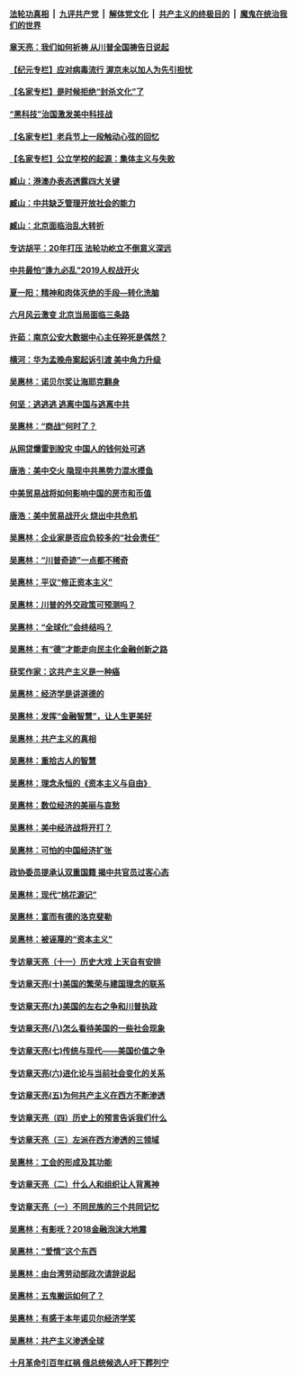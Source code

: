 

####  [法轮功真相](../../../../basic/blob/master/README.md?t=07022231) &nbsp;|&nbsp; [九评共产党](../../../../9ping.md/blob/master/README.md?t=07022231) &nbsp;|&nbsp; [解体党文化](../../../../jtdwh.md/blob/master/README.md?t=07022231)  &nbsp;|&nbsp; [共产主义的终极目的](../../../../gczydzjmd.md/blob/master/README.md?t=07022231) &nbsp;|&nbsp; [魔鬼在统治我们的世界](../../../../mgztzwmdsj.md/blob/master/README.md?t=07022231) 

#### [章天亮：我们如何祈祷 从川普全国祷告日说起](../pages/nsc423/n11944627.md?t=07022231) 

#### [【纪元专栏】应对病毒流行 渥京未以加人为先引担忧](../pages/nsc423/n11875714.md?t=07022231) 

#### [【名家专栏】是时候拒绝“封杀文化”了](../pages/nsc423/n11814093.md?t=07022231) 

#### [“黑科技”治国激发美中科技战](../pages/nsc423/n11638056.md?t=07022231) 

#### [【名家专栏】老兵节上一段触动心弦的回忆](../pages/nsc423/n11646016.md?t=07022231) 

#### [【名家专栏】公立学校的起源：集体主义与失败](../pages/nsc423/n11601833.md?t=07022231) 

#### [臧山：港澳办表态透露四大关键](../pages/nsc423/n11421628.md?t=07022231) 

#### [臧山：中共缺乏管理开放社会的能力](../pages/nsc423/n11407457.md?t=07022231) 

#### [臧山：北京面临治乱大转折](../pages/nsc423/n11406895.md?t=07022231) 

#### [专访胡平：20年打压 法轮功屹立不倒意义深远](../pages/nsc423/n11398800.md?t=07022231) 

#### [中共最怕“逢九必乱”2019人权战开火](../pages/nsc423/n11385248.md?t=07022231) 

#### [夏一阳：精神和肉体灭绝的手段—转化洗脑](../pages/nsc423/n11368250.md?t=07022231) 

#### [六月风云激变 北京当局面临三条路](../pages/nsc423/n11313668.md?t=07022231) 

#### [许茹：南京公安大数据中心主任猝死是偶然？](../pages/nsc423/n11064744.md?t=07022231) 

#### [横河：华为孟晚舟案起诉引渡 美中角力升级](../pages/nsc423/n11027230.md?t=07022231) 

#### [吴惠林：诺贝尔奖让海耶克翻身](../pages/nsc423/n10890049.md?t=07022231) 

#### [何坚：逃逃逃 逃离中国与逃离中共](../pages/nsc423/n10592891.md?t=07022231) 

#### [吴惠林：“商战”何时了？](../pages/nsc423/n10573558.md?t=07022231) 

#### [从网贷爆雷到股灾 中国人的钱何处可逃](../pages/nsc423/n10572800.md?t=07022231) 

#### [唐浩：美中交火 隐现中共黑势力混水摸鱼](../pages/nsc423/n10544040.md?t=07022231) 

#### [中美贸易战将如何影响中国的房市和币值](../pages/nsc423/n10543697.md?t=07022231) 

#### [唐浩：美中贸易战开火 烧出中共危机](../pages/nsc423/n10540126.md?t=07022231) 

#### [吴惠林：企业家是否应负较多的“社会责任”](../pages/nsc423/n10535022.md?t=07022231) 

#### [吴惠林：“川普奇迹”一点都不稀奇](../pages/nsc423/n10512808.md?t=07022231) 

#### [吴惠林：平议“修正资本主义”](../pages/nsc423/n10495724.md?t=07022231) 

#### [吴惠林：川普的外交政策可预测吗？](../pages/nsc423/n10462387.md?t=07022231) 

#### [吴惠林：“全球化”会终结吗？](../pages/nsc423/n10452838.md?t=07022231) 

#### [吴惠林：有“德”才能走向民主化金融创新之路](../pages/nsc423/n10432292.md?t=07022231) 

#### [获奖作家：这共产主义是一种癌](../pages/nsc423/n10431541.md?t=07022231) 

#### [吴惠林：经济学是讲道德的](../pages/nsc423/n10398014.md?t=07022231) 

#### [吴惠林：发挥“金融智慧”，让人生更美好](../pages/nsc423/n10375019.md?t=07022231) 

#### [吴惠林：共产主义的真相](../pages/nsc423/n10351394.md?t=07022231) 

#### [吴惠林：重拾古人的智慧](../pages/nsc423/n10337691.md?t=07022231) 

#### [吴惠林：理念永恒的《资本主义与自由》](../pages/nsc423/n10316274.md?t=07022231) 

#### [吴惠林：数位经济的美丽与哀愁](../pages/nsc423/n10292946.md?t=07022231) 

#### [吴惠林：美中经济战将开打？](../pages/nsc423/n10258825.md?t=07022231) 

#### [吴惠林：可怕的中国经济扩张](../pages/nsc423/n10219147.md?t=07022231) 

#### [政协委员提承认双重国籍 揭中共官员过客心态](../pages/nsc423/n10208809.md?t=07022231) 

#### [吴惠林：现代“桃花源记”](../pages/nsc423/n10185234.md?t=07022231) 

#### [吴惠林：富而有德的洛克斐勒](../pages/nsc423/n10142264.md?t=07022231) 

#### [吴惠林：被诬蔑的“资本主义”](../pages/nsc423/n10124816.md?t=07022231) 

#### [专访章天亮（十一）历史大戏 上天自有安排](../pages/nsc423/n10094905.md?t=07022231) 

#### [专访章天亮(十)美国的繁荣与建国理念的联系](../pages/nsc423/n10094899.md?t=07022231) 

#### [专访章天亮(九)美国的左右之争和川普执政](../pages/nsc423/n10094889.md?t=07022231) 

#### [专访章天亮(八)怎么看待美国的一些社会现象](../pages/nsc423/n10094857.md?t=07022231) 

#### [专访章天亮(七)传统与现代——美国价值之争](../pages/nsc423/n10093140.md?t=07022231) 

#### [专访章天亮(六)进化论与当前社会变化的关系](../pages/nsc423/n10092036.md?t=07022231) 

#### [专访章天亮(五)为何共产主义在西方不断渗透](../pages/nsc423/n10083620.md?t=07022231) 

#### [专访章天亮（四）历史上的预言告诉我们什么](../pages/nsc423/n10083606.md?t=07022231) 

#### [专访章天亮（三）左派在西方渗透的三领域](../pages/nsc423/n10081115.md?t=07022231) 

#### [吴惠林：工会的形成及其功能](../pages/nsc423/n10080633.md?t=07022231) 

#### [专访章天亮（二）什么人和组织让人背离神](../pages/nsc423/n10076637.md?t=07022231) 

#### [专访章天亮（一）不同民族的三个共同记忆](../pages/nsc423/n10074188.md?t=07022231) 

#### [吴惠林：有影呒？2018金融泡沫大地震](../pages/nsc423/n10040534.md?t=07022231) 

#### [吴惠林：“爱情”这个东西](../pages/nsc423/n10019423.md?t=07022231) 

#### [吴惠林：由台湾劳动部政次请辞说起](../pages/nsc423/n9979679.md?t=07022231) 

#### [吴惠林：五鬼搬运如何了？](../pages/nsc423/n9925338.md?t=07022231) 

#### [吴惠林：有感于本年诺贝尔经济学奖](../pages/nsc423/n9871883.md?t=07022231) 

#### [吴惠林：共产主义渗透全球](../pages/nsc423/n9812748.md?t=07022231) 

#### [十月革命引百年红祸 俄总统候选人吁下葬列宁](../pages/nsc423/n9810182.md?t=07022231) 

